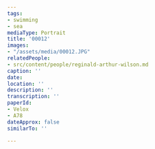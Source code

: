 ```yaml
---
tags:
- swimming
- sea
mediaType: Portrait
title: '00012'
images:
- "/assets/media/00012.JPG"
relatedPeople:
- src/content/people/reginald-arthur-wilson.md
caption: ''
date: 
location: ''
description: ''
transcription: ''
paperId:
- Velox
- A78
dateApprox: false
similarTo: ''

---
```

